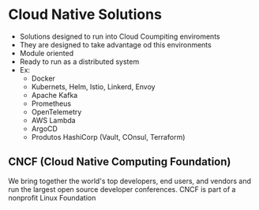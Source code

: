 # Cloud Native Solutions

* Solutions designed to run into Cloud Coumpiting enviroments
* They are designed to take advantage od this environments
* Module oriented
* Ready to run as a distributed system
* Ex:
  * Docker
  * Kubernets, Helm, Istio, Linkerd, Envoy
  * Apache Kafka
  * Prometheus
  * OpenTelemetry
  * AWS Lambda
  * ArgoCD
  * Produtos HashiCorp (Vault, COnsul, Terraform)

## CNCF (Cloud Native Computing Foundation)

We bring together the world's top developers, end users, and vendors and run the largest open source developer conferences. CNCF is part of a nonprofit Linux Foundation